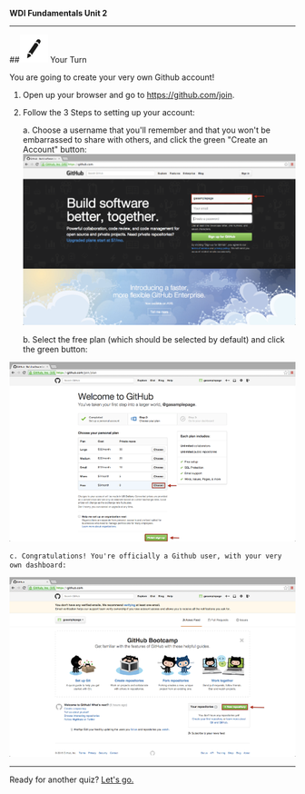**WDI Fundamentals Unit 2**

---

##![Your Turn](../assets/exercise.png) Your Turn

You are going to create your very own Github account!

1. Open up your browser and go to https://github.com/join.

2. Follow the 3 Steps to setting up your account:

	a. Choose a username that you'll remember and that you won't be embarrassed to share with others, and click the green "Create an Account" button:
 ![Choose a Username](../assets/chapter2/step1.png)

	b. Select the free plan (which should be selected by default) and click the green button:

 ![Choose the Free Plan](../assets/chapter2/step2.png)

	c. Congratulations! You're officially a Github user, with your very own dashboard:
 ![You're done!](../assets/chapter2/step3.png)

---

Ready for another quiz? [Let's go.](06_quiz.md)
